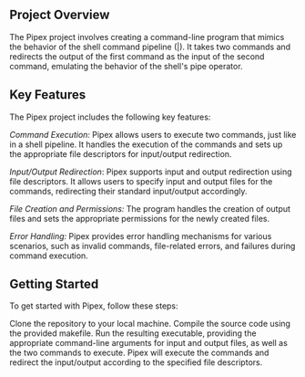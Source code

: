 <h2>Project Overview</h2>
The Pipex project involves creating a command-line program that mimics the behavior of the shell command pipeline (|). It takes two commands and redirects the output of the first command as the input of the second command, emulating the behavior of the shell's pipe operator.

<h2>Key Features</h2>
The Pipex project includes the following key features:

<i>Command Execution:</i> Pipex allows users to execute two commands, just like in a shell pipeline. It handles the execution of the commands and sets up the appropriate file descriptors for input/output redirection.

<i>Input/Output Redirection</i>: Pipex supports input and output redirection using file descriptors. It allows users to specify input and output files for the commands, redirecting their standard input/output accordingly.

<i>File Creation and Permissions:</i> The program handles the creation of output files and sets the appropriate permissions for the newly created files.

<i>Error Handling:</i> Pipex provides error handling mechanisms for various scenarios, such as invalid commands, file-related errors, and failures during command execution.

<h2>Getting Started</h2>
To get started with Pipex, follow these steps:

Clone the repository to your local machine. Compile the source code using the provided makefile. Run the resulting executable, providing the appropriate command-line arguments for input and output files, as well as the two commands to execute. Pipex will execute the commands and redirect the input/output according to the specified file descriptors.
